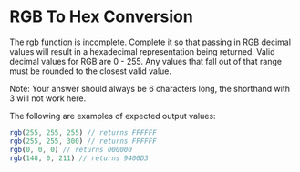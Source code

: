 # RGB To Hex Conversion

The rgb function is incomplete. Complete it so that passing in RGB decimal values will result in a hexadecimal representation being returned. Valid decimal values for RGB are 0 - 255. Any values that fall out of that range must be rounded to the closest valid value.

Note: Your answer should always be 6 characters long, the shorthand with 3 will not work here.

The following are examples of expected output values:

```js
rgb(255, 255, 255) // returns FFFFFF
rgb(255, 255, 300) // returns FFFFFF
rgb(0, 0, 0) // returns 000000
rgb(148, 0, 211) // returns 9400D3
```
